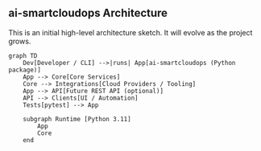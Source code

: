 ## ai-smartcloudops Architecture

This is an initial high-level architecture sketch. It will evolve as the project grows.

```mermaid
graph TD
    Dev[Developer / CLI] -->|runs| App[ai-smartcloudops (Python package)]
    App --> Core[Core Services]
    Core --> Integrations[Cloud Providers / Tooling]
    App --> API[Future REST API (optional)]
    API --> Clients[UI / Automation]
    Tests[pytest] --> App

    subgraph Runtime [Python 3.11]
        App
        Core
    end
```


